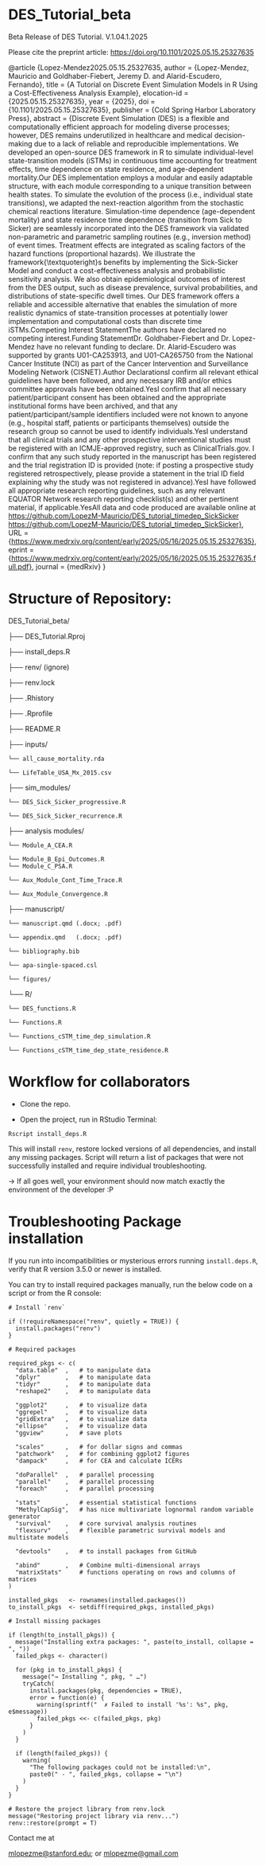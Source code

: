 # DES_Tutorial_beta
Beta Release of DES Tutorial. 
V.1.04.1.2025

Please cite the preprint article: https://doi.org/10.1101/2025.05.15.25327635

@article {Lopez-Mendez2025.05.15.25327635,
	author = {Lopez-Mendez, Mauricio and Goldhaber-Fiebert, Jeremy D. and Alarid-Escudero, Fernando},
	title = {A Tutorial on Discrete Event Simulation Models in R Using a Cost-Effectiveness Analysis Example},
	elocation-id = {2025.05.15.25327635},
	year = {2025},
	doi = {10.1101/2025.05.15.25327635},
	publisher = {Cold Spring Harbor Laboratory Press},
	abstract = {Discrete Event Simulation (DES) is a flexible and computationally efficient approach for modeling diverse processes; however, DES remains underutilized in healthcare and medical decision-making due to a lack of reliable and reproducible implementations. We developed an open-source DES framework in R to simulate individual-level state-transition models (iSTMs) in continuous time accounting for treatment effects, time dependence on state residence, and age-dependent mortality.Our DES implementation employs a modular and easily adaptable structure, with each module corresponding to a unique transition between health states. To simulate the evolution of the process (i.e., individual state transitions), we adapted the next-reaction algorithm from the stochastic chemical reactions literature. Simulation-time dependence (age-dependent mortality) and state residence time dependence (transition from Sick to Sicker) are seamlessly incorporated into the DES framework via validated non-parametric and parametric sampling routines (e.g., inversion method) of event times. Treatment effects are integrated as scaling factors of the hazard functions (proportional hazards). We illustrate the framework{\textquoteright}s benefits by implementing the Sick-Sicker Model and conduct a cost-effectiveness analysis and probabilistic sensitivity analysis. We also obtain epidemiological outcomes of interest from the DES output, such as disease prevalence, survival probabilities, and distributions of state-specific dwell times. Our DES framework offers a reliable and accessible alternative that enables the simulation of more realistic dynamics of state-transition processes at potentially lower implementation and computational costs than discrete time iSTMs.Competing Interest StatementThe authors have declared no competing interest.Funding StatementDr. Goldhaber-Fiebert and Dr. Lopez-Mendez have no relevant funding to declare. Dr. Alarid-Escudero was supported by grants U01-CA253913, and U01-CA265750 from the National Cancer Institute (NCI) as part of the Cancer Intervention and Surveillance Modeling Network (CISNET).Author DeclarationsI confirm all relevant ethical guidelines have been followed, and any necessary IRB and/or ethics committee approvals have been obtained.YesI confirm that all necessary patient/participant consent has been obtained and the appropriate institutional forms have been archived, and that any patient/participant/sample identifiers included were not known to anyone (e.g., hospital staff, patients or participants themselves) outside the research group so cannot be used to identify individuals.YesI understand that all clinical trials and any other prospective interventional studies must be registered with an ICMJE-approved registry, such as ClinicalTrials.gov. I confirm that any such study reported in the manuscript has been registered and the trial registration ID is provided (note: if posting a prospective study registered retrospectively, please provide a statement in the trial ID field explaining why the study was not registered in advance).YesI have followed all appropriate research reporting guidelines, such as any relevant EQUATOR Network research reporting checklist(s) and other pertinent material, if applicable.YesAll data and code produced are available online at https://github.com/LopezM-Mauricio/DES_tutorial_timedep_SickSicker https://github.com/LopezM-Mauricio/DES_tutorial_timedep_SickSicker},
	URL = {https://www.medrxiv.org/content/early/2025/05/16/2025.05.15.25327635},
	eprint = {https://www.medrxiv.org/content/early/2025/05/16/2025.05.15.25327635.full.pdf},
	journal = {medRxiv}
}

# Structure of Repository: 

DES_Tutorial_beta/

├── DES_Tutorial.Rproj

├── install_deps.R

├── renv/ (ignore)

├── renv.lock

├── .Rhistory

├── .Rprofile

├── README.R

├── inputs/

    └── all_cause_mortality.rda
    
    └── LifeTable_USA_Mx_2015.csv    
    
├── sim_modules/
   
    └── DES_Sick_Sicker_progressive.R
    
    └── DES_Sick_Sicker_recurrence.R
    
├── analysis modules/
    
    └── Module_A_CEA.R
    
    └── Module_B_Epi_Outcomes.R
    └── Module_C_PSA.R
    
    └── Aux_Module_Cont_Time_Trace.R
    
    └── Aux_Module_Convergence.R
    
├── manuscript/
   
    └── manuscript.qmd (.docx; .pdf)
    
    └── appendix.qmd   (.docx; .pdf)
    
    └── bibliography.bib
    
    └── apa-single-spaced.csl
    
    └── figures/
    
└── R/
    
    └── DES_functions.R
    
    └── Functions.R
    
    └── Functions_cSTM_time_dep_simulation.R
    
    └── Functions_cSTM_time_dep_state_residence.R


# Workflow for collaborators

  - Clone the repo.

  - Open the project, run in RStudio Terminal:

`Rscript install_deps.R`

This will install `renv`, restore locked versions of all dependencies, and install any missing packages. Script will return a list of packages that were not successfully installed and require individual troubleshooting.

->  If all goes well, your environment should now match exactly the environment of the developer :P


# Troubleshooting Package installation

If you run into incompatibilities or mysterious errors running `install.deps.R`, verify that R version 3.5.0 or newer is installed.

You can try to install required packages manually, run the below code on a script or from the R console:

```
# Install `renv`

if (!requireNamespace("renv", quietly = TRUE)) {
  install.packages("renv")
}

# Required packages

required_pkgs <- c(
  "data.table"  ,   # to manipulate data
  "dplyr"       ,   # to manipulate data
  "tidyr"       ,   # to manipulate data
  "reshape2"    ,   # to manipulate data
  
  "ggplot2"     ,   # to visualize data
  "ggrepel"     ,   # to visualize data
  "gridExtra"   ,   # to visualize data
  "ellipse"     ,   # to visualize data
  "ggview"      ,   # save plots
  
  "scales"      ,   # for dollar signs and commas
  "patchwork"   ,   # for combining ggplot2 figures
  "dampack"     ,   # for CEA and calculate ICERs
  
  "doParallel"  ,   # parallel processing
  "parallel"    ,   # parallel processing
  "foreach"     ,   # parallel processing
  
  "stats"       ,   # essential statistical functions
  "MethylCapSig",   # has nice multivariate lognormal random variable generator
  "survival"    ,   # core survival analysis routines
  "flexsurv"    ,   # flexible parametric survival models and multistate models
  
  "devtools"    ,   # to install packages from GitHub
  
  "abind"       ,   # Combine multi-dimensional arrays
  "matrixStats"     # functions operating on rows and columns of matrices
)

installed_pkgs   <- rownames(installed.packages())
to_install_pkgs  <- setdiff(required_pkgs, installed_pkgs)

# Install missing packages 

if (length(to_install_pkgs)) {
  message("Installing extra packages: ", paste(to_install, collapse = ", "))
  failed_pkgs <- character()
  
  for (pkg in to_install_pkgs) {
    message("→ Installing ", pkg, " …")
    tryCatch(
      install.packages(pkg, dependencies = TRUE),
      error = function(e) {
        warning(sprintf("  ✗ Failed to install '%s': %s", pkg, e$message))
        failed_pkgs <<- c(failed_pkgs, pkg)
      }
    )
  }
  
  if (length(failed_pkgs)) {
    warning(
      "The following packages could not be installed:\n",
      paste0(" - ", failed_pkgs, collapse = "\n")
    )
  }
}

# Restore the project library from renv.lock
message("Restoring project library via renv...")
renv::restore(prompt = T)

```
Contact me at 

mlopezme@stanford.edu; or  mlopezme@gmail.com
